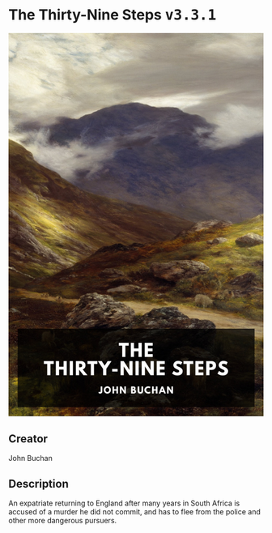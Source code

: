 
# The Thirty-Nine Steps <kbd>v3.3.1</kbd>

<center>
  <img src="./cover-1024.jpg"/>
</center>

## Creator
John Buchan

## Description
An expatriate returning to England after many years in South Africa is accused of a murder he did not commit, and has to flee from the police and other more dangerous pursuers.
